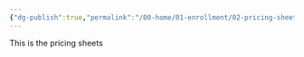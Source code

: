 ```yaml
---
{"dg-publish":true,"permalink":"/00-home/01-enrollment/02-pricing-sheets/"}
---
```


This is the pricing sheets
